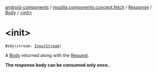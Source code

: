 [android-components](../../../index.md) / [mozilla.components.concept.fetch](../../index.md) / [Response](../index.md) / [Body](index.md) / [&lt;init&gt;](./-init-.md)

# &lt;init&gt;

`Body(stream: `[`InputStream`](https://developer.android.com/reference/java/io/InputStream.html)`)`

A [Body](index.md) returned along with the [Request](../../-request/index.md).

**The response body can be consumed only once.**.

